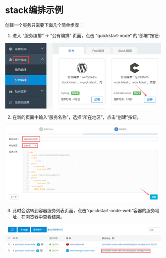 # stack编排示例

创建一个服务只需要下面几个简单步骤：

1. 进入 “服务编排” -> “公有编排” 页面，点击 “quickstart-node” 的“部署”按钮:

 ![sample1](/doc/v1/images/stack/sample1.png)

2. 在新的页面中输入“服务名称”，选择“所在地区”，点击“创建”按钮。

 ![sample2](/doc/v1/images/stack/sample2.png)

3. 此时会跳转到容器服务列表页面，点击“quickstart-node-web”容器的服务地址，在浏览器中查看结果。

 ![sample3](/doc/v1/images/stack/sample3.png)
